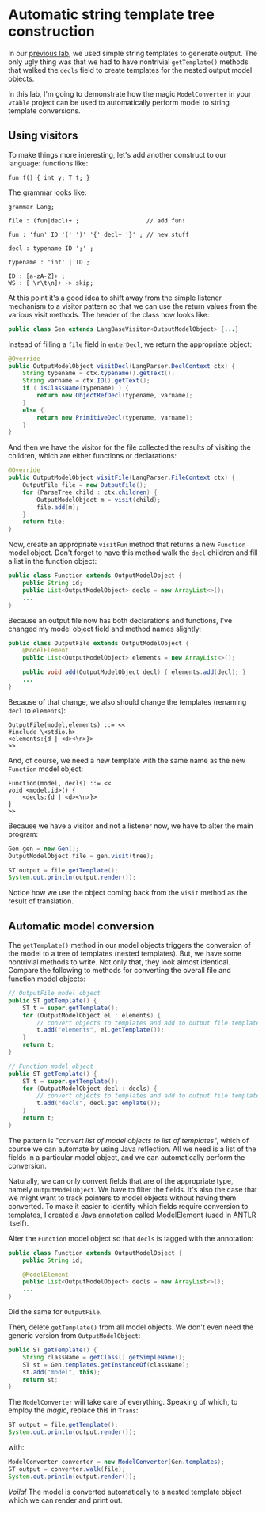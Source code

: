 # Automatic string template tree construction

In our [previous lab](https://github.com/parrt/cs652/blob/master/labs/trans-st2.md), we used simple string templates to generate output.  The only ugly thing was that we had to have nontrivial `getTemplate()` methods that walked the `decls` field to create templates for the nested output model objects.

In this lab, I'm going to demonstrate how the magic `ModelConverter` in your `vtable` project can be used to automatically perform model to string template conversions.

##  Using visitors

To make things more interesting, let's add another construct to our language: functions like:

```
fun f() { int y; T t; }
```

The grammar looks like:

```
grammar Lang;

file : (fun|decl)+ ;                   // add fun!

fun : 'fun' ID '(' ')' '{' decl+ '}' ; // new stuff

decl : typename ID ';' ;

typename : 'int' | ID ;

ID : [a-zA-Z]+ ;
WS : [ \r\t\n]+ -> skip;
```

At this point it's a good idea to shift away from the simple listener mechanism to a visitor pattern so that we can use the return values from the various visit methods. The header of the class now looks like:

```java
public class Gen extends LangBaseVisitor<OutputModelObject> {...}
```

Instead of filling a `file` field in `enterDecl`, we return the appropriate object:

```java
@Override
public OutputModelObject visitDecl(LangParser.DeclContext ctx) {
	String typename = ctx.typename().getText();
	String varname = ctx.ID().getText();
	if ( isClassName(typename) ) {
		return new ObjectRefDecl(typename, varname);
	}
	else {
		return new PrimitiveDecl(typename, varname);
	}
}
```

And then we have the visitor for the file collected the results of visiting the children, which are either functions or declarations:

```java
@Override
public OutputModelObject visitFile(LangParser.FileContext ctx) {
	OutputFile file = new OutputFile();
	for (ParseTree child : ctx.children) {
		OutputModelObject m = visit(child);
		file.add(m);
	}
	return file;
}
```

Now, create an appropriate `visitFun` method that returns a new `Function` model object. Don't forget to have this method walk the `decl` children and fill a list in the function object:

```java
public class Function extends OutputModelObject {
	public String id;
	public List<OutputModelObject> decls = new ArrayList<>();
	...
}
```

Because an output file now has both declarations and functions, I've changed my model object field and method names slightly:
 
```java
public class OutputFile extends OutputModelObject {
	@ModelElement
	public List<OutputModelObject> elements = new ArrayList<>();

	public void add(OutputModelObject decl) { elements.add(decl); }
	...
}
```

Because of that change, we also should change the templates (renaming `decl` to `elements`):

```
OutputFile(model,elements) ::= <<
#include \<stdio.h>
<elements:{d | <d><\n>}>
>>
```

And, of course, we need a new template with the same name as the new `Function` model object:

```
Function(model, decls) ::= <<
void <model.id>() {
	<decls:{d | <d><\n>}>
}
>>
```

Because we have a visitor and not a listener now, we have to alter the main program:

```java
Gen gen = new Gen();
OutputModelObject file = gen.visit(tree);

ST output = file.getTemplate();
System.out.println(output.render());
```

Notice how we use the object coming back from the `visit` method as the result of translation.

## Automatic model conversion

The `getTemplate()` method in our model objects triggers the conversion of the model to a tree of templates (nested templates). But, we have some nontrivial methods to write. Not only that, they look almost identical. Compare the following to methods for converting the overall file and function model objects:

```java
// OutputFile model object
public ST getTemplate() {
	ST t = super.getTemplate();
	for (OutputModelObject el : elements) {
		// convert objects to templates and add to output file template
		t.add("elements", el.getTemplate());
	}
	return t;
}
```

```java
// Function model object
public ST getTemplate() {
	ST t = super.getTemplate();
	for (OutputModelObject decl : decls) {
		// convert objects to templates and add to output file template
		t.add("decls", decl.getTemplate());
	}
	return t;
}
```

The pattern is "*convert list of model objects to list of templates*", which of course we can automate by using Java reflection. All we need is a list of the fields in a particular model object, and we can automatically perform the conversion.

Naturally, we can only convert fields that are of the appropriate type, namely `OutputModelObject`. We have to filter the fields. It's also the case that we might want to track pointers to model objects without having them converted. To make it easier to identify which fields require conversion to templates, I created a Java annotation called [ModelElement](https://github.com/antlr/antlr4/blob/master/tool/src/org/antlr/v4/codegen/model/ModelElement.java) (used in ANTLR itself).

Alter the `Function` model object so that `decls` is tagged with the annotation:

```java
public class Function extends OutputModelObject {
	public String id;

	@ModelElement
	public List<OutputModelObject> decls = new ArrayList<>();
	...
}
```

Did the same for `OutputFile`.

Then, delete `getTemplate()` from all model objects. We don't even need the generic version from `OutputModelObject`:

```java
public ST getTemplate() {
	String className = getClass().getSimpleName();
	ST st = Gen.templates.getInstanceOf(className);
	st.add("model", this);
	return st;
}
```

The `ModelConverter` will take care of everything. Speaking of which, to employ the *magic*, replace this in `Trans`:

```java
ST output = file.getTemplate();
System.out.println(output.render());
```

with:

```java
ModelConverter converter = new ModelConverter(Gen.templates);
ST output = converter.walk(file);
System.out.println(output.render());
```

*Voila!* The model is converted automatically to a nested template object which we can render and print out.